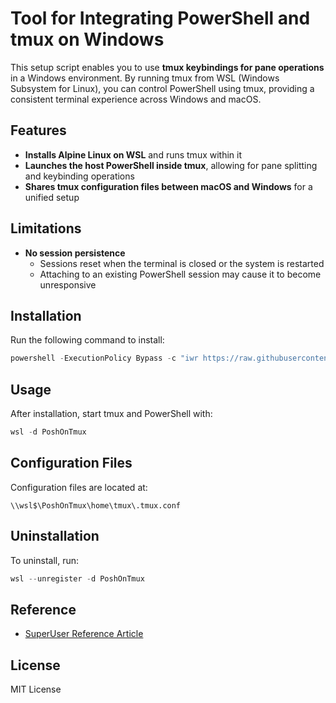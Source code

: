 # Tool for Integrating PowerShell and tmux on Windows

This setup script enables you to use **tmux keybindings for pane operations** in a Windows environment. By running tmux from WSL (Windows Subsystem for Linux), you can control PowerShell using tmux, providing a consistent terminal experience across Windows and macOS.

## Features

- **Installs Alpine Linux on WSL** and runs tmux within it
- **Launches the host PowerShell inside tmux**, allowing for pane splitting and keybinding operations
- **Shares tmux configuration files between macOS and Windows** for a unified setup

## Limitations

- **No session persistence**
  - Sessions reset when the terminal is closed or the system is restarted
  - Attaching to an existing PowerShell session may cause it to become unresponsive

## Installation

Run the following command to install:

```powershell
powershell -ExecutionPolicy Bypass -c "iwr https://raw.githubusercontent.com/ymat19/PoshOnTmux/main/install.ps1 -UseBasicParsing | iex"
```

## Usage

After installation, start tmux and PowerShell with:

```powershell
wsl -d PoshOnTmux
```

## Configuration Files

Configuration files are located at:

```
\\wsl$\PoshOnTmux\home\tmux\.tmux.conf
```

## Uninstallation

To uninstall, run:

```powershell
wsl --unregister -d PoshOnTmux
```

## Reference

- [SuperUser Reference Article](https://superuser.com/a/1643117)

## License

MIT License
